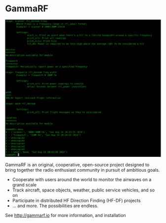 GammaRF
=======

![GRF](grf.png)

 GammaRF is an original, cooperative, open-source project designed to bring together
   the radio enthusiast community in pursuit of ambitious goals.

 - Cooperate with users around the world to monitor the airwaves on a grand scale
 - Track aircraft, space objects, weather, public service vehicles, and so on
 - Participate in distributed HF Direction Finding (HF-DF) projects
 - ... and more.  The possibilities are endless.
  
See http://gammarf.io for more information, and installation
